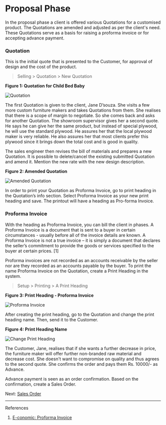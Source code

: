# Proposal Phase

<p class="lead"> In the proposal phase a client is offered various Quotations for a customised product. The Quotations are amended and adjusted as per the client's need. These Quotations serve as a basis for raising a proforma invoice or for accepting advance payment. </p>

### Quotation

This is the initial quote that is presented to the Customer, for approval of design and the cost of the product.

> Selling > Quotation > New Quotation

__Figure 1: Quotation for Child Bed Baby__

![Quotation](/assets/manual_erpnext_com/old_images/erpnext/e-t-o-quotation-1-childbed.png)

The first Quotation is given to the client, Jane D’souza. She visits a few more custom furniture makers and takes Quotations from them. She realises that there is a scope of margin to negotiate. So she comes back and asks for another Quotation. The showroom supervisor gives her a second quote. He says he can give her the same product, but instead of special plywood, he will use the standard plywood. He assures her that the local plywood maker is very reliable. He also assures her that most clients prefer this plywood since it brings down the total cost and is good in quality.

The sales engineer then revises the bill of materials and prepares a new Quotation. It is possible to delete/cancel the existing submitted Quotation and amend it. Mention the new rate with the new design description.

__Figure 2: Amended Quotation__

![Amended Quotation](/assets/manual_erpnext_com/old_images/erpnext/e-t-o-quotation-amend-childbed.png)

In order to print your Quotation as Proforma Invoice, go to print heading in the Quotation’s info section. Select Proforma Invoice as your new print heading and save. The printout will have a heading as Pro-forma Invoice.

### Proforma Invoice

With the heading as Proforma Invoice, you can bill the client in phases. A Proforma Invoice is a document that is sent to a buyer in certain circumstances - usually before all of the invoice details are known. A Proforma Invoice is not a true invoice – it is simply a document that declares the seller’s commitment to provide the goods or services specified to the buyer at certain prices. [1] 

Proforma invoices are not recorded as an accounts receivable by the seller nor are they recorded as an accounts payable by the buyer. To print the name Proforma Invoice on the Quotation, create a Print Heading in the system.

> Setup > Printing > A Print Heading


__Figure 3: Print Heading - Proforma Invoice__

![Proforma Invoice](/assets/manual_erpnext_com/old_images/erpnext/e-t-o-proforma-invoice-childbed.png)

After creating the print heading, go to the Quotation and change the print heading name. Then, send it to the Customer.

__Figure 4: Print Heading Name__

![Change Print Heading](/assets/manual_erpnext_com/old_images/erpnext/e-t-o-print-heading-childbed.png)

The Customer, Jane, realises that if she wants a further decrease in price, the furniture maker will offer further non-branded raw material and decrease cost. She doesn't want to compromise on quality and thus agrees to the second quote. She confirms the order and pays them Rs. 10000/- as Advance. 

Advance payment is seen as an order confirmation. Based on the confirmation, create a Sales Order.



Next: [Sales Order](/contents/guide-books/engineer-to-order/sales-order)


---


References

1. [E-conomic: Proforma Invoice](http://www.e-conomic.co.uk/accountingsystem/glossary/proforma-invoice)